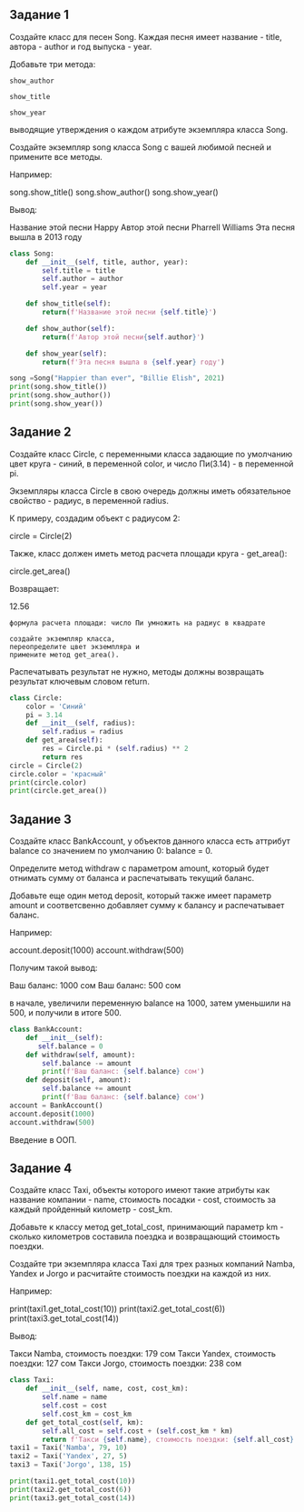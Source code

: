 ## Задание 1

Создайте класс для песен Song. Каждая песня имеет название - title, автора - author и год выпуска - year.

Добавьте три метода:

    show_author

    show_title

    show_year

выводящие утверждения о каждом атрибуте экземпляра класса Song.

Создайте экземпляр song класса Song с вашей любимой песней и примените все методы.

Например:

song.show_title()
song.show_author()
song.show_year()

Вывод:

Название этой песни Happy
Автор этой песни Pharrell Williams
Эта песня вышла в 2013 году
```py
class Song:
    def __init__(self, title, author, year):
        self.title = title
        self.author = author
        self.year = year

    def show_title(self):
        return(f'Название этой песни {self.title}')

    def show_author(self):
        return(f'Автор этой песни{self.author}')

    def show_year(self):
        return(f'Эта песня вышла в {self.year} году')

song =Song("Happier than ever", "Billie Elish", 2021)
print(song.show_title())
print(song.show_author())
print(song.show_year())
```

## Задание 2

Создайте класс Circle, с переменными класса задающие по умолчанию цвет круга - синий, в переменной color, и число Пи(3.14) - в переменной pi.

Экземпляры класса Circle в свою очередь должны иметь обязательное свойство - радиус, в переменной radius.

К примеру, создадим объект с радиусом 2:

circle = Circle(2) 

Также, класс должен иметь метод расчета площади круга - get_area():

circle.get_area() 

Возвращает:

12.56 

    формула расчета площади: число Пи умножить на радиус в квадрате

    cоздайте экземпляр класса,
    переопределите цвет экземпляра и
    примените метод get_area().

Распечатывать результат не нужно, методы должны возвращать результат ключевым словом return.

```py
class Circle:
    color = 'Синий'
    pi = 3.14
    def __init__(self, radius):
        self.radius = radius
    def get_area(self):
        res = Circle.pi * (self.radius) ** 2
        return res
circle = Circle(2)
circle.color = 'красный'
print(circle.color)
print(circle.get_area())
```
## Задание 3

Создайте класс BankAccount, у объектов данного класса есть аттрибут balance со значением по умолчанию 0: balance = 0.

Определите метод withdraw с параметром amount, который будет отнимать сумму от баланса и распечатывать текущий баланс.

Добавьте еще один метод deposit, который также имеет параметр amount и соответсвенно добавляет сумму к балансу и распечатывает баланс.

Например:

account.deposit(1000) 
account.withdraw(500) 

Получим такой вывод:

Ваш баланс: 1000 сом 
Ваш баланс: 500 сом 

в начале, увеличили переменную balance на 1000, затем уменьшили на 500, и получили в итоге 500.

```py
class BankAccount:
    def __init__(self): 
       self.balance = 0 
    def withdraw(self, amount):
        self.balance -= amount
        print(f'Ваш баланс: {self.balance} сом')
    def deposit(self, amount):
        self.balance += amount
        print(f'Ваш баланс: {self.balance} сом')
account = BankAccount()
account.deposit(1000)
account.withdraw(500)
```
Введение в ООП.
## Задание 4

Создайте класс Taxi, объекты которого имеют такие атрибуты как название компании - name, стоимость посадки - cost, стоимость за каждый пройденный километр - cost_km.

Добавьте к классу метод get_total_cost, принимающий параметр km - сколько километров составила поездка и возвращающий стоимость поездки.

Создайте три экземпляра класса Taxi для трех разных компаний Namba, Yandex и Jorgo и расчитайте стоимость поездки на каждой из них.

Например:

print(taxi1.get_total_cost(10)) 
print(taxi2.get_total_cost(6)) 
print(taxi3.get_total_cost(14))  

Вывод:

Такси Namba, стоимость поездки: 179 сом 
Такси Yandex, стоимость поездки: 127 сом 
Такси Jorgo, стоимость поездки: 238 сом  

```py
class Taxi:
    def __init__(self, name, cost, cost_km):
        self.name = name
        self.cost = cost
        self.cost_km = cost_km
    def get_total_cost(self, km):
        self.all_cost = self.cost + (self.cost_km * km)
        return f'Такси {self.name}, стоимость поездки: {self.all_cost} сом'
taxi1 = Taxi('Namba', 79, 10)
taxi2 = Taxi('Yandex', 27, 5)
taxi3 = Taxi('Jorgo', 138, 15)

print(taxi1.get_total_cost(10)) 
print(taxi2.get_total_cost(6)) 
print(taxi3.get_total_cost(14))
```

